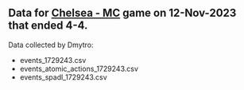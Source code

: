 ## Data for [Chelsea - MC](https://www.fotmob.com/matches/chelsea-vs-manchester-city/2d55kw) game on 12-Nov-2023 that ended 4-4.

Data collected by Dmytro:
- events_1729243.csv
- events_atomic_actions_1729243.csv
- events_spadl_1729243.csv